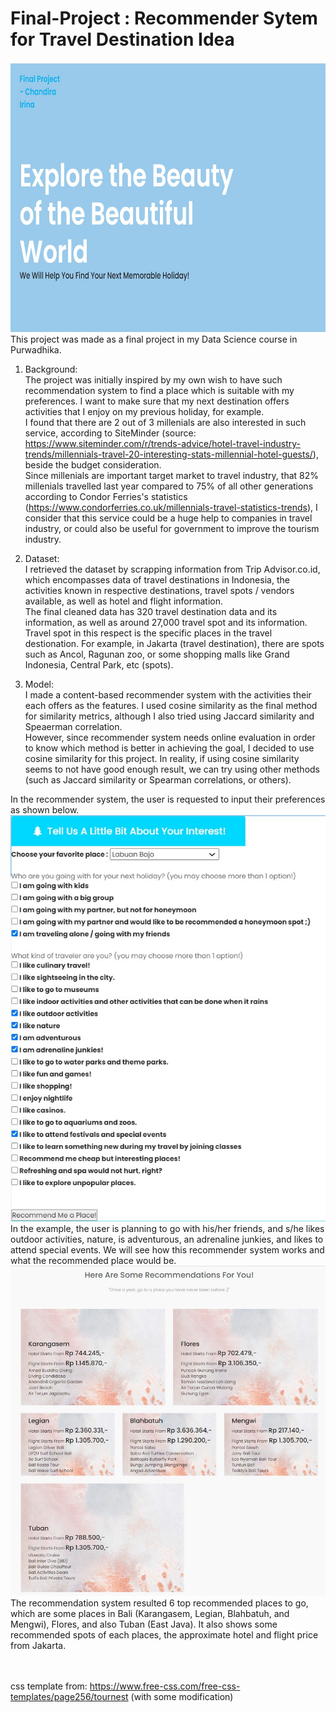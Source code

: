 # Final-Project : Recommender Sytem for Travel Destination Idea
<img src="home.jpg" width=700 height=432>
This project was made as a final project in my Data Science course in Purwadhika.

1. Background: <br>
  The project was initially inspired by my own wish to have such recommendation system to find a place which is suitable with my preferences. I want to make sure that my next destination offers activities that I enjoy on my previous holiday, for example. <br>
  I found that there are 2 out of 3 millenials are also interested in such service, according to SiteMinder (source: https://www.siteminder.com/r/trends-advice/hotel-travel-industry-trends/millennials-travel-20-interesting-stats-millennial-hotel-guests/), beside the budget consideration. <br>
  Since millenials are important target market to travel industry, that 82% millenials travelled last year compared to 75% of all other generations according to Condor Ferries's statistics (https://www.condorferries.co.uk/millennials-travel-statistics-trends), I consider that this service could be a huge help to companies in travel industry, or could also be useful for government to improve the tourism industry.
  
2. Dataset: <br>
  I retrieved the dataset by scrapping information from Trip Advisor.co.id, which encompasses data of travel destinations in Indonesia, the activities known in respective destinations, travel spots / vendors available, as well as hotel and flight information. <br>
  The final cleaned data has 320 travel destination data and its information, as well as around 27,000 travel spot and its information. <br>
  Travel spot in this respect is the specific places in the travel destionation. For example, in Jakarta (travel destination), there are spots such as Ancol, Ragunan zoo, or some shopping malls like Grand Indonesia, Central Park, etc (spots).

3.  Model: <br>
  I made a content-based recommender system with the activities their each offers as the features. I used cosine similarity as the final method for similarity metrics, although I also tried using Jaccard similarity and Speaerman correlation. <br>
  However, since recommender system needs online evaluation in order to know which method is better in achieving the goal, I decided to use cosine similarity for this project.
  In reality, if using cosine similarity seems to not have good enough result, we can try using other methods (such as Jaccard similarity or Spearman correlations, or others).

In the recommender system, the user is requested to input their preferences as shown below.
<img src="user_input.jpg"> 
<br>In the example, the user is planning to go with his/her friends, and s/he likes outdoor activities, nature, is adventurous, an adrenaline junkies, and likes to attend special events. We will see how this recommender system works and what the recommended place would be.
<img src="recom.jpg"> 
<br> The recommendation system resulted 6 top recommended places to go, which are some places in Bali (Karangasem, Legian, Blahbatuh, and Mengwi), Flores, and also Tuban (East Java). It also shows some recommended spots of each places, the approximate hotel and flight price from Jakarta. 

<br><br> css template from: https://www.free-css.com/free-css-templates/page256/tournest (with some modification)
